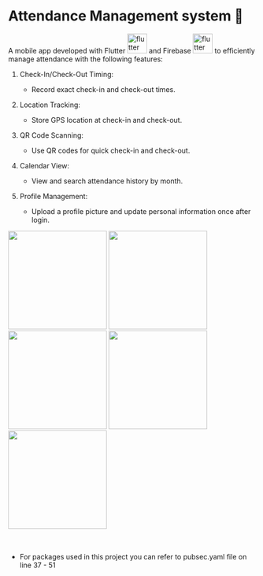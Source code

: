 # Attendance Management system 👾

A mobile app developed with Flutter  <img src="https://cdn.jsdelivr.net/gh/devicons/devicon/icons/flutter/flutter-original.svg" height="40" alt="flutter logo"  /> and Firebase <img src="https://cdn.jsdelivr.net/gh/devicons/devicon/icons/firebase/firebase-original.svg" height="40" alt="flutter logo"/> to efficiently manage attendance with the following features:



1. Check-In/Check-Out Timing:
   - Record exact check-in and check-out times.
  
2. Location Tracking:
   - Store GPS location at check-in and check-out.
     
3. QR Code Scanning:
   - Use QR codes for quick check-in and check-out.
     
4. Calendar View:
   - View and search attendance history by month.
     
5. Profile Management:
   - Upload a profile picture and update personal information once after login.

<img src="https://github.com/TarunHasija/Attendance-Management-system/assets/120959259/ec8a0c2e-71b9-4029-b1aa-934167adbe59" width="200" />

<img src="https://github.com/TarunHasija/Attendance-Management-system/assets/120959259/caabd437-28db-4560-84e0-f62c9b72d75d" width="200" />

<img src="https://github.com/TarunHasija/Attendance-Management-system/assets/120959259/fb95b28e-f52d-47b9-9fa7-e6fa569dd144" width="200" />

<img src="https://github.com/TarunHasija/Attendance-Management-system/assets/120959259/325e014f-0e1e-4675-9b54-c9c51ff2119d" width="200" />

<img src="https://github.com/TarunHasija/Attendance-Management-system/assets/120959259/82e98752-6e3f-4022-9af9-05b552a4f809" width="200" />

<br>
<br>
<br>

- For packages used in this project you can refer to pubsec.yaml file on line 37 - 51





